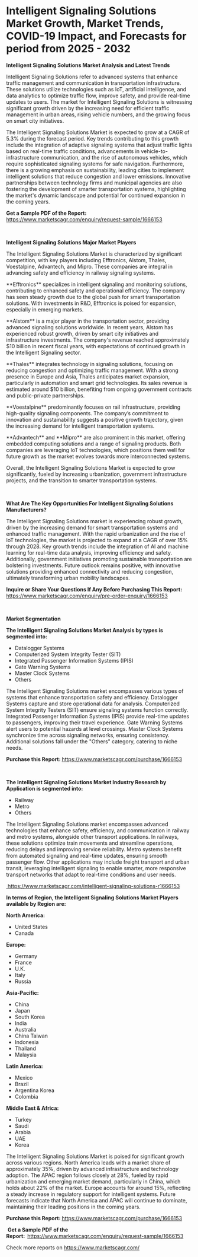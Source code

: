 <p><h1>Intelligent Signaling Solutions Market Growth, Market Trends, COVID-19 Impact, and Forecasts for period from 2025 - 2032</h1></p><p><strong>Intelligent Signaling Solutions Market Analysis and Latest Trends</strong></p>
<p><p>Intelligent Signaling Solutions refer to advanced systems that enhance traffic management and communication in transportation infrastructure. These solutions utilize technologies such as IoT, artificial intelligence, and data analytics to optimize traffic flow, improve safety, and provide real-time updates to users. The market for Intelligent Signaling Solutions is witnessing significant growth driven by the increasing need for efficient traffic management in urban areas, rising vehicle numbers, and the growing focus on smart city initiatives.</p><p>The Intelligent Signaling Solutions Market is expected to grow at a CAGR of 5.3% during the forecast period. Key trends contributing to this growth include the integration of adaptive signaling systems that adjust traffic lights based on real-time traffic conditions, advancements in vehicle-to-infrastructure communication, and the rise of autonomous vehicles, which require sophisticated signaling systems for safe navigation. Furthermore, there is a growing emphasis on sustainability, leading cities to implement intelligent solutions that reduce congestion and lower emissions. Innovative partnerships between technology firms and municipal agencies are also fostering the development of smarter transportation systems, highlighting the market's dynamic landscape and potential for continued expansion in the coming years.</p></p>
<p><strong>Get a Sample PDF of the Report:&nbsp;</strong> <a href="https://www.marketscagr.com/enquiry/request-sample/1666153?utm_campaign=2526&utm_medium=2&utm_source=Github&utm_content=ia&utm_term=23032025&utm_id=intelligent-signaling-solutions">https://www.marketscagr.com/enquiry/request-sample/1666153</a></p>
<p>&nbsp;</p>
<p><strong>Intelligent Signaling Solutions Major Market Players</strong></p>
<p><p>The Intelligent Signaling Solutions Market is characterized by significant competition, with key players including Efftronics, Alstom, Thales, Voestalpine, Advantech, and Mipro. These companies are integral in advancing safety and efficiency in railway signaling systems.</p><p>**Efftronics** specializes in intelligent signaling and monitoring solutions, contributing to enhanced safety and operational efficiency. The company has seen steady growth due to the global push for smart transportation solutions. With investments in R&D, Efftronics is poised for expansion, especially in emerging markets.</p><p>**Alstom** is a major player in the transportation sector, providing advanced signaling solutions worldwide. In recent years, Alstom has experienced robust growth, driven by smart city initiatives and infrastructure investments. The company's revenue reached approximately $10 billion in recent fiscal years, with expectations of continued growth in the Intelligent Signaling sector.</p><p>**Thales** integrates technology in signaling solutions, focusing on reducing congestion and optimizing traffic management. With a strong presence in Europe and Asia, Thales anticipates market expansion, particularly in automation and smart grid technologies. Its sales revenue is estimated around $10 billion, benefiting from ongoing government contracts and public-private partnerships.</p><p>**Voestalpine** predominantly focuses on rail infrastructure, providing high-quality signaling components. The company’s commitment to innovation and sustainability suggests a positive growth trajectory, given the increasing demand for intelligent transportation systems.</p><p>**Advantech** and **Mipro** are also prominent in this market, offering embedded computing solutions and a range of signaling products. Both companies are leveraging IoT technologies, which positions them well for future growth as the market evolves towards more interconnected systems.</p><p>Overall, the Intelligent Signaling Solutions Market is expected to grow significantly, fueled by increasing urbanization, government infrastructure projects, and the transition to smarter transportation systems.</p></p>
<p>&nbsp;</p>
<p><strong>What Are The Key Opportunities For Intelligent Signaling Solutions Manufacturers?</strong></p>
<p><p>The Intelligent Signaling Solutions market is experiencing robust growth, driven by the increasing demand for smart transportation systems and enhanced traffic management. With the rapid urbanization and the rise of IoT technologies, the market is projected to expand at a CAGR of over 15% through 2028. Key growth trends include the integration of AI and machine learning for real-time data analysis, improving efficiency and safety. Additionally, government initiatives promoting sustainable transportation are bolstering investments. Future outlook remains positive, with innovative solutions providing enhanced connectivity and reducing congestion, ultimately transforming urban mobility landscapes.</p></p>
<p><strong>Inquire or Share Your Questions If Any Before Purchasing This Report:</strong> <a href="https://www.marketscagr.com/enquiry/pre-order-enquiry/1666153?utm_campaign=2526&utm_medium=2&utm_source=Github&utm_content=ia&utm_term=23032025&utm_id=intelligent-signaling-solutions">https://www.marketscagr.com/enquiry/pre-order-enquiry/1666153</a></p>
<p>&nbsp;</p>
<p><strong>Market Segmentation</strong></p>
<p><strong>The Intelligent Signaling Solutions Market Analysis by types is segmented into:</strong></p>
<p><ul><li>Datalogger Systems</li><li>Computerized System Integrity Tester (SIT)</li><li>Integrated Passenger Information Systems (IPIS)</li><li>Gate Warning Systems</li><li>Master Clock Systems</li><li>Others</li></ul></p>
<p><p>The Intelligent Signaling Solutions market encompasses various types of systems that enhance transportation safety and efficiency. Datalogger Systems capture and store operational data for analysis. Computerized System Integrity Testers (SIT) ensure signaling systems function correctly. Integrated Passenger Information Systems (IPIS) provide real-time updates to passengers, improving their travel experience. Gate Warning Systems alert users to potential hazards at level crossings. Master Clock Systems synchronize time across signaling networks, ensuring consistency. Additional solutions fall under the "Others" category, catering to niche needs.</p></p>
<p><strong>Purchase this Report:&nbsp;</strong><a href="https://www.marketscagr.com/purchase/1666153?utm_campaign=2526&utm_medium=2&utm_source=Github&utm_content=ia&utm_term=23032025&utm_id=intelligent-signaling-solutions">https://www.marketscagr.com/purchase/1666153</a></p>
<p>&nbsp;</p>
<p><strong>The Intelligent Signaling Solutions Market Industry Research by Application is segmented into:</strong></p>
<p><ul><li>Railway</li><li>Metro</li><li>Others</li></ul></p>
<p><p>The Intelligent Signaling Solutions market encompasses advanced technologies that enhance safety, efficiency, and communication in railway and metro systems, alongside other transport applications. In railways, these solutions optimize train movements and streamline operations, reducing delays and improving service reliability. Metro systems benefit from automated signaling and real-time updates, ensuring smooth passenger flow. Other applications may include freight transport and urban transit, leveraging intelligent signaling to enable smarter, more responsive transport networks that adapt to real-time conditions and user needs.</p></p>
<p><a href="https://www.marketscagr.com/intelligent-signaling-solutions-r1666153?utm_campaign=2526&utm_medium=2&utm_source=Github&utm_content=ia&utm_term=23032025&utm_id=intelligent-signaling-solutions">&nbsp;https://www.marketscagr.com/intelligent-signaling-solutions-r1666153</a></p>
<p><strong>In terms of Region, the Intelligent Signaling Solutions Market Players available by Region are:</strong></p>
<p>
    <p> <strong> North America: </strong>
        <ul>
            <li>United States</li>
            <li>Canada</li>
        </ul>
        </p> 
    <p> <strong> Europe: </strong>
        <ul>
            <li>Germany</li>
            <li>France</li>
            <li>U.K.</li>
            <li>Italy</li>
            <li>Russia</li>
        </ul>
        </p> 
    <p> <strong> Asia-Pacific: </strong>
        <ul>
            <li>China</li>
            <li>Japan</li>
            <li>South Korea</li>
            <li>India</li>
            <li>Australia</li>
            <li>China Taiwan</li>
            <li>Indonesia</li>
            <li>Thailand</li>
            <li>Malaysia</li>
        </ul>
        </p> 
    <p> <strong> Latin America: </strong>
        <ul>
            <li>Mexico</li>
            <li>Brazil</li>
            <li>Argentina Korea</li>
            <li>Colombia</li>
        </ul>
        </p> 
    <p> <strong> Middle East & Africa: </strong>
        <ul>
            <li>Turkey</li>
            <li>Saudi</li>
            <li>Arabia</li>
            <li>UAE</li>
            <li>Korea</li>
        </ul>
    </p>
    </p>
<p><p>The Intelligent Signaling Solutions Market is poised for significant growth across various regions. North America leads with a market share of approximately 35%, driven by advanced infrastructure and technology adoption. The APAC region follows closely at 28%, fueled by rapid urbanization and emerging market demand, particularly in China, which holds about 22% of the market. Europe accounts for around 15%, reflecting a steady increase in regulatory support for intelligent systems. Future forecasts indicate that North America and APAC will continue to dominate, maintaining their leading positions in the coming years.</p></p>
<p><strong>Purchase this Report: </strong><a href="https://www.marketscagr.com/purchase/1666153?utm_campaign=2526&utm_medium=2&utm_source=Github&utm_content=ia&utm_term=23032025&utm_id=intelligent-signaling-solutions">https://www.marketscagr.com/purchase/1666153</a></p>
<p>&nbsp;<strong>Get a Sample PDF of the Report:&nbsp;&nbsp;</strong><a href="https://www.marketscagr.com/enquiry/request-sample/1666153?utm_campaign=2526&utm_medium=2&utm_source=Github&utm_content=ia&utm_term=23032025&utm_id=intelligent-signaling-solutions">https://www.marketscagr.com/enquiry/request-sample/1666153</a></p>
<p><strong></strong></p>
<p>Check more reports on <a href="https://www.marketscagr.com/?utm_campaign=2526&utm_medium=2&utm_source=Github&utm_content=ia&utm_term=23032025&utm_id=intelligent-signaling-solutions">https://www.marketscagr.com/</a></p>
